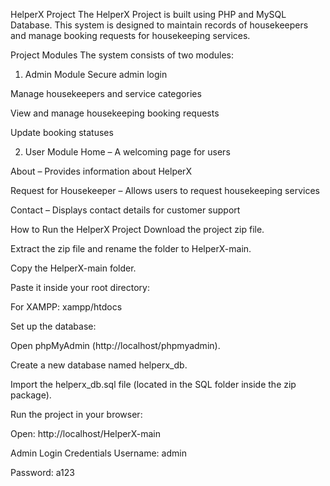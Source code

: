 HelperX Project
The HelperX Project is built using PHP and MySQL Database. This system is designed to maintain records of housekeepers and manage booking requests for housekeeping services.

Project Modules
The system consists of two modules:

1. Admin Module
Secure admin login

Manage housekeepers and service categories

View and manage housekeeping booking requests

Update booking statuses

2. User Module
Home – A welcoming page for users

About – Provides information about HelperX

Request for Housekeeper – Allows users to request housekeeping services

Contact – Displays contact details for customer support

How to Run the HelperX Project
Download the project zip file.

Extract the zip file and rename the folder to HelperX-main.

Copy the HelperX-main folder.

Paste it inside your root directory:

For XAMPP: xampp/htdocs

Set up the database:

Open phpMyAdmin (http://localhost/phpmyadmin).

Create a new database named helperx_db.

Import the helperx_db.sql file (located in the SQL folder inside the zip package).

Run the project in your browser:

Open: http://localhost/HelperX-main

Admin Login Credentials
Username: admin

Password: a123
